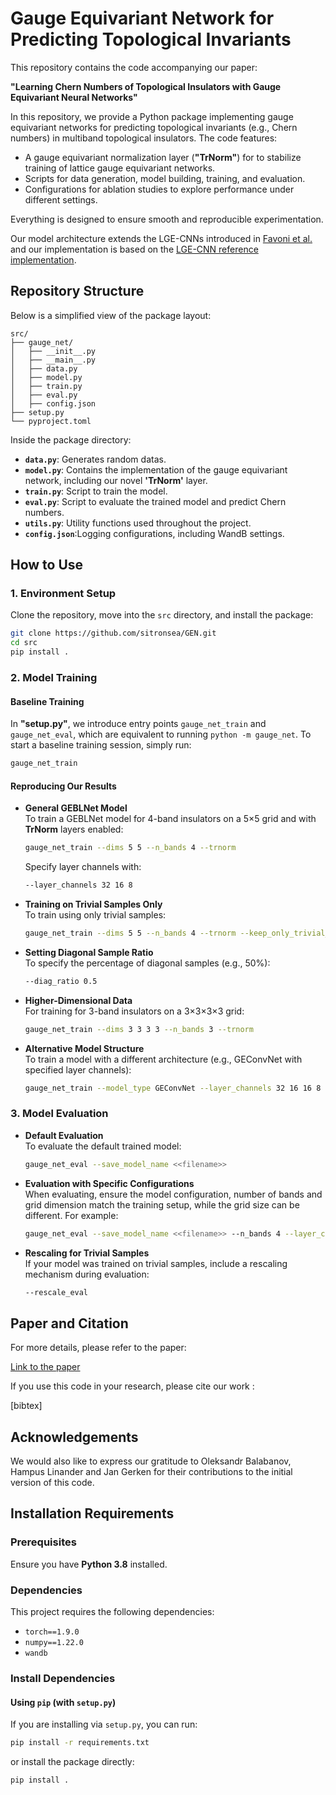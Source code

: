 <!-- Credits to vienna paper and links
ref implementation of learning chern number
contains:
(each file)
how to use:

how to produce similar results in the paper:
[inline code]

add: link to the paper 
add: bibtex for paper

acknowledgements
Person A, Person B (for the foundational work, since this is a public version of the code)

Install 
    requirements python package -->

# Gauge Equivariant Network for Predicting Topological Invariants

This repository contains the code accompanying our paper:

**"Learning Chern Numbers of Topological Insulators with Gauge Equivariant Neural Networks"**

In this repository, we provide a Python package implementing gauge equivariant networks for predicting topological invariants (e.g., Chern numbers) in multiband topological insulators. The code features:

 - A gauge equivariant normalization layer (**"TrNorm"**) for to stabilize training of lattice gauge equivariant networks.
 - Scripts for data generation, model building, training, and evaluation.
 - Configurations for ablation studies to explore performance under different settings.

Everything is designed to ensure smooth and reproducible experimentation.

Our model architecture extends the LGE-CNNs introduced in [Favoni et al.](link_to_paper) and our implementation is based on the [LGE-CNN reference implementation](https://gitlab.com/openpixi/lge-cnn/-/tree/master).

## Repository Structure

Below is a simplified view of the package layout:

```
src/ 
├── gauge_net/ 
│   ├── __init__.py 
│   ├── __main__.py 
│   ├── data.py 
│   ├── model.py 
│   ├── train.py 
│   ├── eval.py 
│   ├── config.json
├── setup.py
└── pyproject.toml
```

Inside the package directory:

- **`data.py`**: Generates random datas.
- **`model.py`**: Contains the implementation of the gauge equivariant network, including our novel **'TrNorm'** layer.
- **`train.py`**: Script to train the model.
- **`eval.py`**: Script to evaluate the trained model and predict Chern numbers.
- **`utils.py`**: Utility functions used throughout the project.
- **`config.json`**:Logging configurations, including WandB settings.

## How to Use

### 1. Environment Setup

Clone the repository, move into the `src` directory, and install the package:

```bash
git clone https://github.com/sitronsea/GEN.git
cd src
pip install .
```

### 2. Model Training

#### Baseline Training

In **"setup.py"**, we introduce entry points ``gauge_net_train`` and ``gauge_net_eval``, which are equivalent to running ``python -m gauge_net``. To start a baseline training session, simply run:

```bash
gauge_net_train
```

#### Reproducing Our Results

- **General GEBLNet Model**  
  To train a GEBLNet model for 4-band insulators on a 5×5 grid and with **TrNorm** layers enabled:

  ```bash
  gauge_net_train --dims 5 5 --n_bands 4 --trnorm
  ```

  Specify layer channels with:

  ```bash
  --layer_channels 32 16 8
  ```

- **Training on Trivial Samples Only**  
  To train using only trivial samples:

  ```bash
  gauge_net_train --dims 5 5 --n_bands 4 --trnorm --keep_only_trivial_samples
  ```

- **Setting Diagonal Sample Ratio**  
  To specify the percentage of diagonal samples (e.g., 50%):

  ```bash
  --diag_ratio 0.5
  ```

- **Higher-Dimensional Data**  
  For training for 3-band insulators on a 3×3×3×3 grid:

  ```bash
  gauge_net_train --dims 3 3 3 3 --n_bands 3 --trnorm
  ```

- **Alternative Model Structure**  
  To train a model with a different architecture (e.g., GEConvNet with specified layer channels):

  ```bash
  gauge_net_train --model_type GEConvNet --layer_channels 32 16 16 8 --trnorm
  ```

### 3. Model Evaluation

- **Default Evaluation**  
  To evaluate the default trained model:

  ```bash
  gauge_net_eval --save_model_name <<filename>>
  ```

- **Evaluation with Specific Configurations**  
  When evaluating, ensure the model configuration, number of bands and grid dimension match the training setup, while the grid size can be different. For example:

  ```bash
  gauge_net_eval --save_model_name <<filename>> --n_bands 4 --layer_channels 32 16 8 --trnorm --dims 10 10
  ```

- **Rescaling for Trivial Samples**  
  If your model was trained on trivial samples, include a rescaling mechanism during evaluation:

  ```bash
  --rescale_eval
  ```

## Paper and Citation

For more details, please refer to the paper:

[Link to the paper](link-to-your-paper)

If you use this code in your research, please cite our work :

[bibtex]

## Acknowledgements

We would also like to express our gratitude to Oleksandr Balabanov, Hampus Linander and Jan Gerken for their contributions to the initial version of this code.

## Installation Requirements

### Prerequisites
Ensure you have **Python 3.8** installed.

### Dependencies
This project requires the following dependencies:
- `torch==1.9.0`
- `numpy==1.22.0`
- `wandb`

### Install Dependencies

#### Using `pip` (with `setup.py`)
If you are installing via `setup.py`, you can run:

```bash
pip install -r requirements.txt
```

or install the package directly:

```bash
pip install .
```


